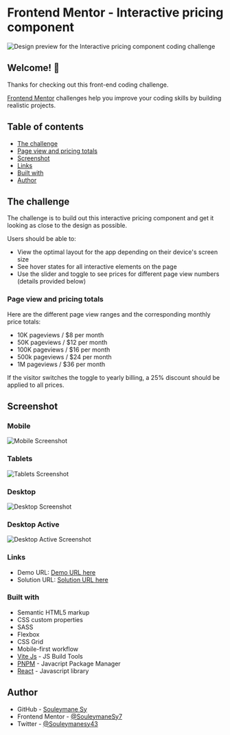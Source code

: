 # Frontend Mentor - Interactive pricing component

![Design preview for the Interactive pricing component coding challenge](./design/desktop-preview.jpg)

## Welcome! 👋

Thanks for checking out this front-end coding challenge.

[Frontend Mentor](https://www.frontendmentor.io) challenges help you improve your coding skills by building realistic projects.

## Table of contents

- [The challenge](#the-challenge)
- [Page view and pricing totals](#page-view-and-pricing-totals)
- [Screenshot](#screenshot)
- [Links](#links)
- [Built with](#built-with)
- [Author](#author)

## The challenge

The challenge is to build out this interactive pricing component and get it looking as close to the design as possible.

Users should be able to:

- View the optimal layout for the app depending on their device's screen size
- See hover states for all interactive elements on the page
- Use the slider and toggle to see prices for different page view numbers (details provided below)

### Page view and pricing totals

Here are the different page view ranges and the corresponding monthly price totals:

- 10K pageviews / $8 per month
- 50K pageviews / $12 per month
- 100K pageviews / $16 per month
- 500k pageviews / $24 per month
- 1M pageviews / $36 per month

If the visitor switches the toggle to yearly billing, a 25% discount should be applied to all prices.

## Screenshot

### Mobile

![Mobile Screenshot](./previews/Mobile.png)

### Tablets

![Tablets Screenshot](./previews/Tablets.png)

### Desktop

![Desktop Screenshot](./previews/Desktop.png)

### Desktop Active

![Desktop Active Screenshot](./previews/Desktop-Active.png)

### Links

- Demo URL: [Demo URL here](https://your-demo-url.com)
- Solution URL: [Solution URL here](https://your-solution-url.com)

### Built with

- Semantic HTML5 markup
- CSS custom properties
- SASS
- Flexbox
- CSS Grid
- Mobile-first workflow
- [Vite Js](https://vitejs.dev/) - JS Build Tools
- [PNPM](https://pnpm.io/) - Javacript Package Manager
- [React](https://reactjs.dev/) - Javascript library

## Author

- GitHub - [Souleymane Sy](https://github.com/SouleymaneSy7)
- Frontend Mentor - [@SouleymaneSy7](https://www.frontendmentor.io/profile/SouleymaneSy7)
- Twitter - [@Souleymanesy43](https://twitter.com/Souleymanesy43)
